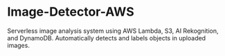 # Image-Detector-AWS
Serverless image analysis system using AWS Lambda, S3, AI Rekognition, and DynamoDB. Automatically detects and labels objects in uploaded images.
